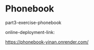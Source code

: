 # Phonebook

part3-exercise-phonebook

online-deployment-link:

https://phonebook-yinan.onrender.com/
